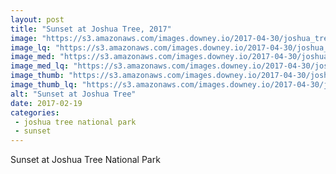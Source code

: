 ```yaml
---
layout: post
title: "Sunset at Joshua Tree, 2017"
image: "https://s3.amazonaws.com/images.downey.io/2017-04-30/joshua_tree_sunset_1_large.jpg"
image_lq: "https://s3.amazonaws.com/images.downey.io/2017-04-30/joshua_tree_sunset_1_large_lq.jpg"
image_med: "https://s3.amazonaws.com/images.downey.io/2017-04-30/joshua_tree_sunset_1_medium.jpg"
image_med_lq: "https://s3.amazonaws.com/images.downey.io/2017-04-30/joshua_tree_sunset_1_medium_lq.jpg"
image_thumb: "https://s3.amazonaws.com/images.downey.io/2017-04-30/joshua_tree_sunset_1_thumb.jpg"
image_thumb_lq: "https://s3.amazonaws.com/images.downey.io/2017-04-30/joshua_tree_sunset_1_thumb_lq.jpg"
alt: "Sunset at Joshua Tree"
date: 2017-02-19
categories:
 - joshua tree national park
 - sunset
---
```


Sunset at Joshua Tree National Park
